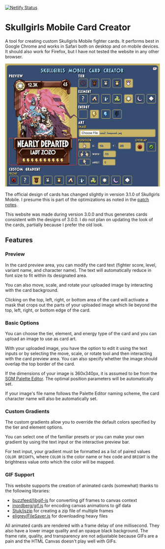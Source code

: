 [![Netlify Status](https://api.netlify.com/api/v1/badges/fbc33fd2-56be-4c65-b34d-6946840deaf1/deploy-status)](https://app.netlify.com/sites/sgmcard/deploys)

# Skullgirls Mobile Card Creator

A tool for creating custom Skullgirls Mobile fighter cards.
It performs best in Google Chrome and works in Safari both on desktop and on mobile devices.
It should also work for Firefox, but I have not tested the website in any other browser.

<img src="sample.png">

The official design of cards has changed slightly in version 3.1.0 of Skullgirls Mobile.
I presume this is part of the optimizations as noted in the [patch notes](https://forum.skullgirlsmobile.com/threads/official-3-1-update-notes-coming-soon.5246/).

This website was made during version 3.0.0 and thus generates cards consistent with the designs of 3.0.0.
I do not plan on updating the look of the cards, partially because I prefer the old look.

## Features

### Preview

In the card preview area, you can modify the card text (fighter score, level, variant name, and character name).
The text will automatically reduce in font size to fit within its designated area.

You can also move, scale, and rotate your uploaded image by interacting with the card background.

Clicking on the top, left, right, or bottom area of the card will activate a mask that crops out the parts of your uploaded image which lie beyond the top, left, right, or bottom edge of the card.

### Basic Options

You can choose the tier, element, and energy type of the card and you can upload an image to use as card art.

With your uploaded image, you have the option to edit it using the text inputs or by selecting the move, scale, or rotate tool and then interacting with the card preview area.
You can also specify whether the image should overlap the top border of the card.

If the dimensions of your image is 360x340px, it is assumed to be from the [SGM Palette Editor](https://github.com/Krazete/sgmpalette).
The optimal position parameters will be automatically set.

If your image's file name follows the Palette Editor naming scheme, the card character name will also be automatically set.

### Custom Gradients

The custom gradients allow you to override the default colors specified by the tier and element options.

You can select one of the familiar presets or you can make your own gradient by using the text input or the interactive preview bar.

For text input, your gradient must be formatted as a list of paired values `COLOR BRIGHT%`, where `COLOR` is the color name or hex code and `BRIGHT` is the brightness value onto which the color will be mapped.

### GIF Support

This website supports the creation of animated cards (somewhat) thanks to the following libraries:

* [buzzfeed/libgif-js](https://github.com/buzzfeed/libgif-js) for converting gif frames to canvas context
* [jnordberg/gif.js](https://github.com/jnordberg/gif.js) for encoding canvas animations to gif data
* [Stuk/jszip](https://github.com/Stuk/jszip) for creating a zip file of multiple frames
* [eligrey/FileSaver.js](https://github.com/eligrey/FileSaver.js) for downloading heavy files

All animated cards are rendered with a frame delay of one millisecond.
They also have a lower image quality and an opaque black background.
The frame rate, quality, and transparency are not adjustable because GIFs are a pain and the HTML Canvas doesn't play well with GIFs.

<!--
## Background Processes

### Gradient Maps

Gradient maps are applied after running them through a series of canvas-based operations.

1. Load an image, draw it in a canvas, and average the color values of each pixel to get brightness values (this formula isn't quite right, but it's good enough).
2. Load the gradient map and draw it stretched out on a 256px by 1px canvas.
3. Map the image brightness values `i` to the `i`th gradient value to get the mapped color.
4. Draw the new data to a canvas and take the `dataURL` from that canvas to use as an image `src`.

Foreground gradients are loaded from images in the [gradient](gradient) folder.

Background gradients are not loaded from images because I could not find these gradient maps in the APK.
Instead, I loaded cropped in-game screenshots as card art and repeatedly adjusted colors and percentages of the background gradient until I achieved an acceptable approximation.

### Image Transformations

The interactive image editing tools use basic distance and angle formulas to adjust the CSS properties of the uploaded image.

These operations depend on the position of initial mouse click.
To make it work on mobile devices, only the first touch input is used and is treated as a mouse input. Page scrolling and zooming is disabled when the card preview area is in use.

### Rendering

The process of rendering the card preview area into a downloadable image relies heavily on the `window.getComputedStyle` function to obtain the position, transformation, and clip path of all necessary elements.

This was difficult to understand and complete because many of these CSS properties have varying origin points; some are relative to the element, some are relative to the preview area, and some are relative to the window.
The order for applying clip paths and transformation matrices also compounded my confusion until I took an hour of hard thinking to figure it out.

I decided to add support for animated GIFs due to some memes that Budget posted in the Skullgirls Discord server. It took an entire day and mostly involved a struggle with asynchronicity and promises.
-->
